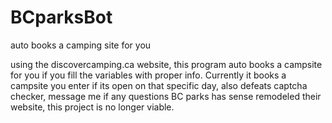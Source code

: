 # BCparksBot
auto books a camping site for you

using the discovercamping.ca website, this program auto books a campsite for you if you fill the variables with proper info.
Currently it books a campsite you enter if its open on that specific day, also defeats captcha checker, message me if any questions
BC parks has sense remodeled their website, this project is no longer viable.
